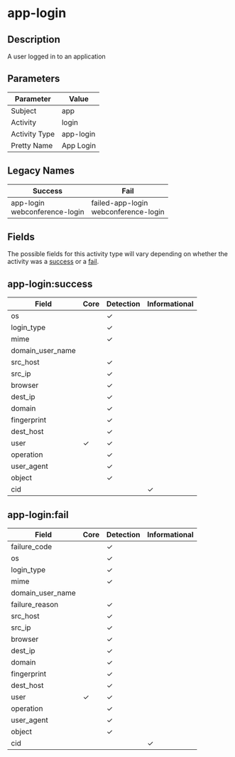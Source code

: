 app-login
=========

Description
-----------
A user logged in to an application

Parameters
----------
| Parameter     | Value     |
| ------------- | --------- |
| Subject       | app       |
| Activity      | login     |
| Activity Type | app-login |
| Pretty Name   | App Login |

Legacy Names
------------
| Success                              | Fail                                        |
| ------------------------------------ | ------------------------------------------- |
| app-login<br>webconference-login<br> | failed-app-login<br>webconference-login<br> |

Fields
------

The possible fields for this activity type will vary depending on whether the activity was a [success](#app-loginsuccess) or a [fail](#app-loginfail).


app-login:success
-----------------

| Field            | Core     | Detection | Informational |
| ---------------- | -------- | --------- | ------------- |
| os               |          | &#10003;  |               |
| login_type       |          | &#10003;  |               |
| mime             |          | &#10003;  |               |
| domain_user_name |          |           |               |
| src_host         |          | &#10003;  |               |
| src_ip           |          | &#10003;  |               |
| browser          |          | &#10003;  |               |
| dest_ip          |          | &#10003;  |               |
| domain           |          | &#10003;  |               |
| fingerprint      |          | &#10003;  |               |
| dest_host        |          | &#10003;  |               |
| user             | &#10003; | &#10003;  |               |
| operation        |          | &#10003;  |               |
| user_agent       |          | &#10003;  |               |
| object           |          | &#10003;  |               |
| cid              |          |           | &#10003;      |

app-login:fail
--------------

| Field            | Core     | Detection | Informational |
| ---------------- | -------- | --------- | ------------- |
| failure_code     |          | &#10003;  |               |
| os               |          | &#10003;  |               |
| login_type       |          | &#10003;  |               |
| mime             |          | &#10003;  |               |
| domain_user_name |          |           |               |
| failure_reason   |          | &#10003;  |               |
| src_host         |          | &#10003;  |               |
| src_ip           |          | &#10003;  |               |
| browser          |          | &#10003;  |               |
| dest_ip          |          | &#10003;  |               |
| domain           |          | &#10003;  |               |
| fingerprint      |          | &#10003;  |               |
| dest_host        |          | &#10003;  |               |
| user             | &#10003; | &#10003;  |               |
| operation        |          | &#10003;  |               |
| user_agent       |          | &#10003;  |               |
| object           |          | &#10003;  |               |
| cid              |          |           | &#10003;      |